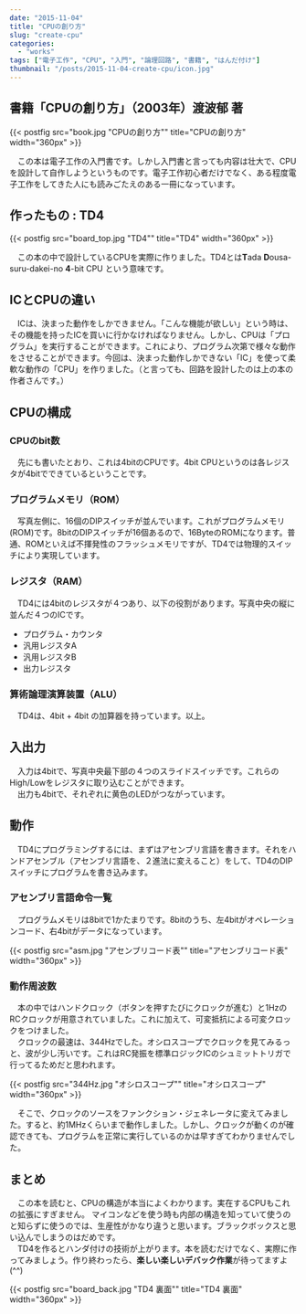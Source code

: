 ```yaml
---
date: "2015-11-04"
title: "CPUの創り方"
slug: "create-cpu"
categories:
  - "works"
tags: ["電子工作", "CPU", "入門", "論理回路", "書籍", "はんだ付け"]
thumbnail: "/posts/2015-11-04-create-cpu/icon.jpg"
---
```


## 書籍「CPUの創り方」（2003年）渡波郁 著

{{< postfig src="book.jpg "CPUの創り方"" title="CPUの創り方" width="360px" >}}

　この本は電子工作の入門書です。しかし入門書と言っても内容は壮大で、CPUを設計して自作しようというものです。電子工作初心者だけでなく、ある程度電子工作をしてきた人にも読みごたえのある一冊になっています。

## 作ったもの : TD4

{{< postfig src="board_top.jpg "TD4"" title="TD4" width="360px" >}}

　この本の中で設計しているCPUを実際に作りました。TD4とは**T**ada **D**ousa-suru-dakei-no **4**-bit CPU という意味です。
<!--more-->

## ICとCPUの違い

　ICは、決まった動作をしかできません。「こんな機能が欲しい」という時は、その機能を持ったICを買いに行かなければなりません。しかし、CPUは「プログラム」を実行することができます。これにより、プログラム次第で様々な動作をさせることができます。今回は、決まった動作しかできない「IC」を使って柔軟な動作の「CPU」を作りました。（と言っても、回路を設計したのは上の本の作者さんです。）

## CPUの構成

### CPUのbit数

　先にも書いたとおり、これは4bitのCPUです。4bit CPUというのは各レジスタが4bitでできているということです。

### プログラムメモリ（ROM）

　写真左側に、16個のDIPスイッチが並んでいます。これがプログラムメモリ(ROM)です。8bitのDIPスイッチが16個あるので、16ByteのROMになります。普通、ROMといえば不揮発性のフラッシュメモリですが、TD4では物理的スイッチにより実現しています。  

### レジスタ（RAM）
　TD4には4bitのレジスタが４つあり、以下の役割があります。写真中央の縦に並んだ４つのICです。  

  * プログラム・カウンタ
  * 汎用レジスタA
  * 汎用レジスタB
  * 出力レジスタ

### 算術論理演算装置（ALU）

　TD4は、4bit + 4bit の加算器を持っています。以上。

## 入出力

　入力は4bitで、写真中央最下部の４つのスライドスイッチです。これらのHigh/Lowをレジスタに取り込むことができます。  
　出力も4bitで、それぞれに黄色のLEDがつながっています。

## 動作

　TD4にプログラミングするには、まずはアセンブリ言語を書きます。それをハンドアセンブル（アセンブリ言語を、２進法に変えること）をして、TD4のDIPスイッチにプログラムを書き込みます。

### アセンブリ言語命令一覧

　プログラムメモリは8bitで1かたまりです。8bitのうち、左4bitがオペレーションコード、右4bitがデータになっています。

{{< postfig src="asm.jpg "アセンブリコード表"" title="アセンブリコード表" width="360px" >}}

### 動作周波数

　本の中ではハンドクロック（ボタンを押すたびにクロックが進む）と1HzのRCクロックが用意されていました。これに加えて、可変抵抗による可変クロックをつけました。  
　クロックの最速は、344Hzでした。オシロスコープでクロックを見てみるっと、波が少し汚いです。これはRC発振を標準ロジックICのシュミットトリガで行ってるためだと思われます。

{{< postfig src="344Hz.jpg "オシロスコープ"" title="オシロスコープ" width="360px" >}}

　そこで、クロックのソースをファンクション・ジェネレータに変えてみました。すると、約1MHzくらいまで動作しました。しかし、クロックが動くのが確認できても、プログラムを正常に実行しているのかは早すぎてわかりませんでした。

## まとめ

　この本を読むと、CPUの構造が本当によくわかります。実在するCPUもこれの拡張にすぎません。 マイコンなどを使う時も内部の構造を知っていて使うのと知らずに使うのでは、生産性がかなり違うと思います。ブラックボックスと思い込んでしまうのはだめです。  
　TD4を作るとハンダ付けの技術が上がります。本を読むだけでなく、実際に作ってみましょう。作り終わったら、**楽しい楽しいデバック作業**が待ってますよ(^^)

{{< postfig src="board_back.jpg "TD4 裏面"" title="TD4 裏面" width="360px" >}}
